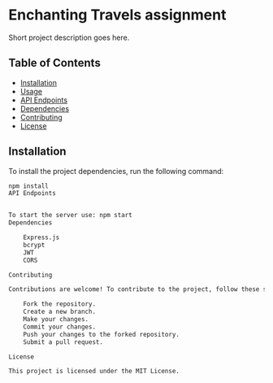 # Enchanting Travels assignment

Short project description goes here.

## Table of Contents

- [Installation](#installation)
- [Usage](#usage)
- [API Endpoints](#api-endpoints)
- [Dependencies](#dependencies)
- [Contributing](#contributing)
- [License](#license)

## Installation

To install the project dependencies, run the following command:

```bash
npm install
API Endpoints


To start the server use: npm start
Dependencies

    Express.js
    bcrypt
    JWT
    CORS

Contributing

Contributions are welcome! To contribute to the project, follow these steps:

    Fork the repository.
    Create a new branch.
    Make your changes.
    Commit your changes.
    Push your changes to the forked repository.
    Submit a pull request.

License

This project is licensed under the MIT License.

